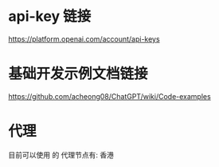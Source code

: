# api-key 链接
https://platform.openai.com/account/api-keys

# 基础开发示例文档链接
https://github.com/acheong08/ChatGPT/wiki/Code-examples

# 代理
目前可以使用 的 代理节点有: 香港